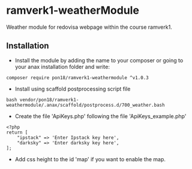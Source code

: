 # ramverk1-weatherModule
 Weather module for redovisa webpage within the course ramverk1.

 ## Installation
 * Install the module by adding the name to your composer or going to your anax installation folder and write:
 ```
 composer require pon18/ramverk1-weathermodule ^v1.0.3
 ```

* Install using scaffold postprocessing script file
```
bash vendor/pon18/ramverk1-weathermodule/.anax/scaffold/postprocess.d/700_weather.bash
```
* Create the file 'ApiKeys.php' following the file 'ApiKeys_example.php'
```
<?php
return [
    "ipstack" => 'Enter Ipstack key here',
    "darksky" => 'Enter darksky key here',
];
```

* Add css height to the id 'map' if you want to enable the map.
